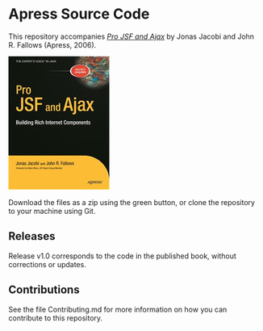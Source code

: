 # Apress Source Code

This repository accompanies [*Pro JSF and Ajax*](http://www.apress.com/9781590595800) by Jonas Jacobi and John R. Fallows (Apress, 2006).

![Cover image](9781590595800.jpg)

Download the files as a zip using the green button, or clone the repository to your machine using Git.

## Releases

Release v1.0 corresponds to the code in the published book, without corrections or updates.

## Contributions

See the file Contributing.md for more information on how you can contribute to this repository.
